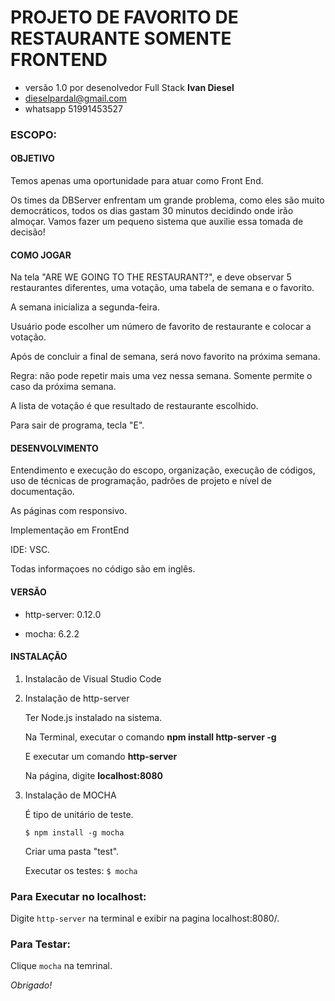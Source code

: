 PROJETO DE FAVORITO DE RESTAURANTE SOMENTE FRONTEND
=
- versão 1.0 por desenolvedor Full Stack **Ivan Diesel**
- dieselpardal@gmail.com
- whatsapp 51991453527

### ESCOPO:

#### OBJETIVO
Temos apenas uma oportunidade para atuar como Front End. 

Os times da DBServer enfrentam um grande problema, como eles são muito democráticos, 
todos os dias gastam 30 minutos decidindo onde irão almoçar. Vamos fazer um pequeno 
sistema que auxilie essa tomada de decisão!

#### COMO JOGAR
Na tela "ARE WE GOING TO THE RESTAURANT?", e deve observar 5 restaurantes diferentes, uma votação, 
uma tabela de semana e o favorito.

A semana inicializa a segunda-feira. 

Usuário pode escolher um número de favorito de restaurante e colocar a votação.

Após de concluir a final de semana, será novo favorito na próxima semana.

Regra: não pode repetir mais uma vez nessa semana. Somente permite o caso da próxima semana.

A lista de votação é que resultado de restaurante escolhido.

Para sair de programa, tecla "E". 


#### DESENVOLVIMENTO
Entendimento e execução do escopo, organização, execução de códigos,
uso de técnicas de programação, padrões de projeto e nível de documentação.

As páginas com responsivo.

Implementação em FrontEnd

IDE: VSC.

Todas informaçoes no código são em inglês.


#### VERSÃO
- http-server: 0.12.0

- mocha: 6.2.2

#### INSTALAÇÃO

1) Instalacão de Visual Studio Code

2) Instalação de http-server

    Ter Node.js instalado na sistema.

    Na Terminal, executar o comando **npm install http-server -g**

    E executar um comando **http-server**

    Na página, digite **localhost:8080**   


3) Instalação de MOCHA

    É tipo de unitário de teste.

    `$ npm install -g mocha`

     Criar uma pasta "test".

    Executar os testes: `$ mocha`

    
### Para Executar no localhost:
  Digite `http-server` na terminal e exibir na pagina localhost:8080/.
  
### Para Testar:
   Clique `mocha` na temrinal.


*Obrigado!*